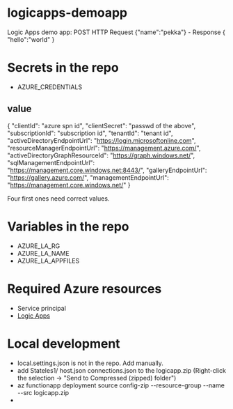 # logicapps-demoapp
Logic Apps demo app: POST HTTP Request {"name":"pekka"} - Response { "hello":"world" }

# Secrets in the repo
- AZURE_CREDENTIALS

## value
{
  "clientId": "azure spn id",
  "clientSecret": "passwd of the above",
  "subscriptionId": "subscription id",
  "tenantId": "tenant id",
  "activeDirectoryEndpointUrl": "https://login.microsoftonline.com",
  "resourceManagerEndpointUrl": "https://management.azure.com/",
  "activeDirectoryGraphResourceId": "https://graph.windows.net/",
  "sqlManagementEndpointUrl": "https://management.core.windows.net:8443/",
  "galleryEndpointUrl": "https://gallery.azure.com/",
  "managementEndpointUrl": "https://management.core.windows.net/"
}

Four first ones need correct values.

# Variables in the repo
- AZURE_LA_RG
- AZURE_LA_NAME
- AZURE_LA_APPFILES

# Required Azure resources
- Service principal
- [Logic Apps](https://github.com/git-vphakala/logicapps-iac)

# Local development
- local.settings.json is not in the repo. Add manually.
- add Stateles1/ host.json connections.json to the logicapp.zip (Right-click the selection → "Send to Compressed (zipped) folder")
- az functionapp deployment source config-zip --resource-group <rg-name> --name <logicapp-name> --src logicapp.zip
- 